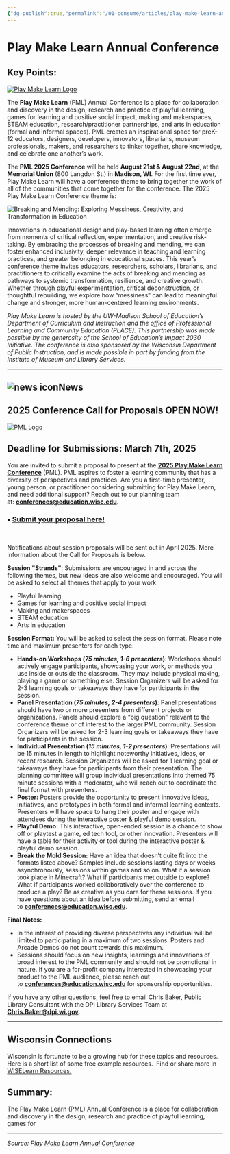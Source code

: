 ```yaml
---
{"dg-publish":true,"permalink":"/01-consume/articles/play-make-learn-annual-conference/","title":"Play Make Learn Annual Conference"}
---
```



# Play Make Learn Annual Conference

## Key Points:
[![Play Make Learn Logo](https://dpi.wi.gov/sites/default/files/imce/play-make-learn/images/PML_Logo_Horizontal-01.png)](https://web.cvent.com/event/513f1d8b-d6a7-4fc2-986d-4973dc37c524/summary)

The **Play Make Learn** (PML) Annual Conference is a place for collaboration and discovery in the design, research and practice of playful learning, games for learning and positive social impact, making and makerspaces, STEAM education, research/practitioner partnerships, and arts in education (formal and informal spaces). PML creates an inspirational space for preK-12 educators, designers, developers, innovators, librarians, museum professionals, makers, and researchers to tinker together, share knowledge, and celebrate one another’s work.

The **PML 2025 Conference** will be held **August 21st & August 22nd**, at the **Memorial Union** (800 Langdon St.) in **Madison, WI**. For the first time ever, Play Make Learn will have a conference theme to bring together the work of all of the communities that come together for the conference. The 2025 Play Make Learn Conference theme is:

![Breaking and Mending: Exploring Messiness, Creativity, and Transformation in Education](https://dpi.wi.gov/sites/default/files/imce/play-make-learn/images/BreakingAndMending.jpg)

Innovations in educational design and play-based learning often emerge from moments of critical reflection, experimentation, and creative risk-taking. By embracing the processes of breaking and mending, we can foster enhanced inclusivity, deeper relevance in teaching and learning practices, and greater belonging in educational spaces. This year’s conference theme invites educators, researchers, scholars, librarians, and practitioners to critically examine the acts of breaking and mending as pathways to systemic transformation, resilience, and creative growth. Whether through playful experimentation, critical deconstruction, or thoughtful rebuilding, we explore how “messiness” can lead to meaningful change and stronger, more human-centered learning environments.

*Play Make Learn is hosted by the UW-Madison School of Education’s Department of Curriculum and Instruction and the office of Professional Learning and Community Education (PLACE). This partnership was made possible by the generosity of the School of Education’s Impact 2030 Initiative. The conference is also sponsored by the Wisconsin Department of Public Instruction, and is made possible in part by funding from the Institute of Museum and Library Services.*

---

## ![news icon](https://dpi.wi.gov/sites/default/files/stock-img/small-icon/news-icon.png)News

## 2025 Conference Call for Proposals OPEN NOW!

[![PML Logo](https://dpi.wi.gov/sites/default/files/imce/play-make-learn/images/PML_Logo_RGB-01.jpg)](https://web.cvent.com/event/29e04ada-469e-4b9d-9e5c-28e0aed24131/summary)

## Deadline for Submissions: March 7th, 2025

You are invited to submit a proposal to present at the [**2025 Play Make Learn Conference**](https://web.cvent.com/event/d613ed8e-1801-4709-b7dc-17dd69c72e6e/summary) (PML). PML aspires to foster a learning community that has a diversity of perspectives and practices. Are you a first-time presenter, young person, or practitioner considering submitting for Play Make Learn, and need additional support? Reach out to our planning team at: [**conferences@education.wisc.edu**](http://conferences@education.wisc.edu/).

### • [**Submit your proposal here!**](https://airtable.com/appfNfFsJI1Qc3p7U/pag2OwT0xHYacpHZf/form)  
 

Notifications about session proposals will be sent out in April 2025. More information about the Call for Proposals is below.

**Session "Strands"**: Submissions are encouraged in and across the following themes, but new ideas are also welcome and encouraged. You will be asked to select all themes that apply to your work:

- Playful learning
- Games for learning and positive social impact
- Making and makerspaces
- STEAM education
- Arts in education

**Session Format:** You will be asked to select the session format. Please note time and maximum presenters for each type.

- **Hands-on Workshops (***75 minutes, 1-6 presenters***)**: Workshops should actively engage participants, showcasing your work, or methods you use inside or outside the classroom. They may include physical making, playing a game or something else. Session Organizers will be asked for 2-3 learning goals or takeaways they have for participants in the session.
- **Panel Presentation (***75 minutes, 2-4 presenters***)**: Panel presentations should have two or more presenters from different projects or organizations. Panels should explore a “big question” relevant to the conference theme or of interest to the larger PML community. Session Organizers will be asked for 2-3 learning goals or takeaways they have for participants in the session.
- **Individual Presentation (***15 minutes, 1-2 presenters***)**: Presentations will be 15 minutes in length to highlight noteworthy initiatives, ideas, or recent research. Session Organizers will be asked for 1 learning goal or takeaways they have for participants from their presentation. The planning committee will group individual presentations into themed 75 minute sessions with a moderator, who will reach out to coordinate the final format with presenters.
- **Poster:** Posters provide the opportunity to present innovative ideas, initiatives, and prototypes in both formal and informal learning contexts. Presenters will have space to hang their poster and engage with attendees during the interactive poster & playful demo session.
- **Playful Demo:** This interactive, open-ended session is a chance to show off or playtest a game, ed tech tool, or other innovation. Presenters will have a table for their activity or tool during the interactive poster & playful demo session.
- **Break the Mold Session:** Have an idea that doesn’t quite fit into the formats listed above? Samples include sessions lasting days or weeks asynchronously, sessions within games and so on. What if a session took place in Minecraft? What if participants met outside to explore? What if participants worked collaboratively over the conference to produce a play? Be as creative as you dare for these sessions. If you have questions about an idea before submitting, send an email to [**conferences@education.wisc.edu**](http://conferences@education.wisc.edu/).

**Final Notes:**

- In the interest of providing diverse perspectives any individual will be limited to participating in a maximum of two sessions. Posters and Arcade Demos do not count towards this maximum.
- Sessions should focus on new insights, learnings and innovations of broad interest to the PML community and should not be promotional in nature. If you are a for-profit company interested in showcasing your product to the PML audience, please reach out to [**conferences@education.wisc.edu**](http://conferences@education.wisc.edu/) for sponsorship opportunities.

If you have any other questions, feel free to email Chris Baker, Public Library Consultant with the DPI Library Services Team at [**Chris.Baker@dpi.wi.gov**](https://dpi.wi.gov/).

---

## Wisconsin Connections

Wisconsin is fortunate to be a growing hub for these topics and resources. Here is a short list of some free example resources.  Find or share more in [WISELearn Resources.](https://wlresources.dpi.wi.gov/groups/wisconsin-games-learning-cohort/173/)

## Summary:
The Play Make Learn (PML) Annual Conference is a place for collaboration and discovery in the design, research and practice of playful learning, games for

---

*Source: [Play Make Learn Annual Conference](https://dpi.wi.gov/play-make-learn?mc_cid=7790ef0bd5&mc_eid=b55dc92a1e)*
